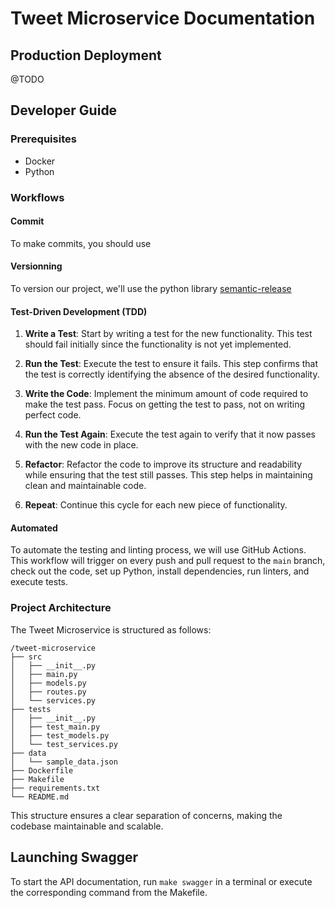 # Tweet Microservice Documentation

## Production Deployment

@TODO

## Developer Guide

### Prerequisites

- Docker
- Python

### Workflows

#### Commit

To make commits, you should use

#### Versionning

To version our project, we'll use the python library [semantic-release](https://github.com/semantic-release/semantic-release)

#### Test-Driven Development (TDD)

1. **Write a Test**: Start by writing a test for the new functionality. This test should fail initially since the functionality is not yet implemented.

2. **Run the Test**: Execute the test to ensure it fails. This step confirms that the test is correctly identifying the absence of the desired functionality.

3. **Write the Code**: Implement the minimum amount of code required to make the test pass. Focus on getting the test to pass, not on writing perfect code.

4. **Run the Test Again**: Execute the test again to verify that it now passes with the new code in place.

5. **Refactor**: Refactor the code to improve its structure and readability while ensuring that the test still passes. This step helps in maintaining clean and maintainable code.

6. **Repeat**: Continue this cycle for each new piece of functionality.


#### Automated

To automate the testing and linting process, we will use GitHub Actions. This workflow will trigger on every push and pull request to the `main` branch, check out the code, set up Python, install dependencies, run linters, and execute tests.

### Project Architecture

The Tweet Microservice is structured as follows:

```
/tweet-microservice
├── src
│   ├── __init__.py
│   ├── main.py
│   ├── models.py
│   ├── routes.py
│   └── services.py
├── tests
│   ├── __init__.py
│   ├── test_main.py
│   ├── test_models.py
│   └── test_services.py
├── data
│   └── sample_data.json
├── Dockerfile
├── Makefile
├── requirements.txt
└── README.md
```

This structure ensures a clear separation of concerns, making the codebase maintainable and scalable.

## Launching Swagger

To start the API documentation, run `make swagger` in a terminal or execute the corresponding command from the Makefile.
